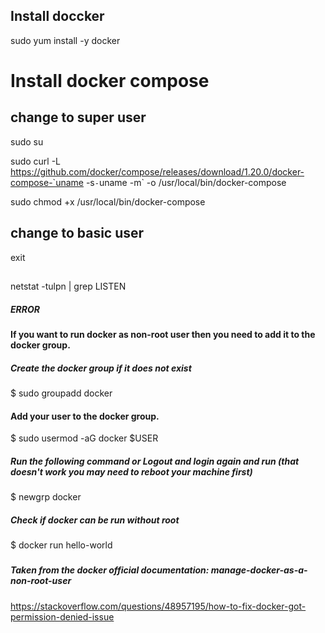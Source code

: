 ## Install doccker 

sudo yum install -y docker

# Install docker compose 
## change to super user

sudo su

sudo curl -L https://github.com/docker/compose/releases/download/1.20.0/docker-compose-`uname -s`-`uname -m` -o /usr/local/bin/docker-compose

sudo chmod +x /usr/local/bin/docker-compose

## change to basic user 

exit

##

netstat -tulpn | grep LISTEN 

##### ERROR ####

#### If you want to run docker as non-root user then you need to add it to the docker group.

##### Create the docker group if it does not exist
$ sudo groupadd docker

#### Add your user to the docker group.
$ sudo usermod -aG docker $USER

##### Run the following command or Logout and login again and run (that doesn't work you may need to reboot your machine first)
$ newgrp docker

##### Check if docker can be run without root
$ docker run hello-world
##### 

##### Taken from the docker official documentation: manage-docker-as-a-non-root-user
https://stackoverflow.com/questions/48957195/how-to-fix-docker-got-permission-denied-issue
